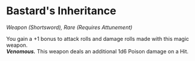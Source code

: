 # Bastard's Inheritance
*Weapon (Shortsword), Rare (Requires Attunement)*

You gain a +1 bonus to attack rolls and damage rolls made with this magic weapon.  
***Venomous.*** This weapon deals an additional 1d6 Poison damage on a Hit.